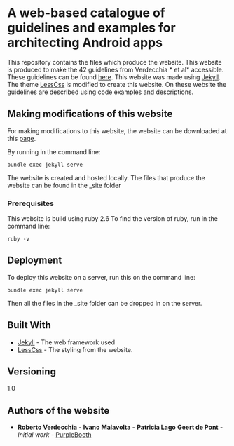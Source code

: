 # A web-based catalogue of guidelines and examples for architecting Android apps 

This repository contains the files which produce the website. 
This website is produced to make the 42 guidelines from Verdecchia * et al* accessible.
These guidelines can be found [here](https://robertoverdecchia.github.io/papers/ICSA_2019.pdf).
This website was made using [Jekyll](https://jekyllrb.com/).
The theme [LessCss](http://lesscss.cn/) is modified to create this website.
On these website the guidelines are described using code examples and descriptions.

## Making modifications of this website

For making modifications to this website, the website can be downloaded at this [page](https://github.com/Geertdepont/bachelor_thesis/tree/master/bachelor-thesis-site).

By running in the command line:
```
bundle exec jekyll serve
```

The website is created and hosted locally.
The files that produce the website can be found in the _site folder  


### Prerequisites

This website is build using ruby 2.6
To find the version of ruby, run in the command line:

```
ruby -v
```


## Deployment

To deploy this website on a server, run this on the command line:

```
bundle exec jekyll serve
```

Then all the files in the _site folder can be dropped in on the server. 

## Built With

* [Jekyll](https://jekyllrb.com/) - The web framework used
*  [LessCss](http://lesscss.cn/) - The styling from the website.

## Versioning

1.0

## Authors of the website

* **Roberto Verdecchia** - **Ivano Malavolta** - **Patricia Lago** **Geert de Pont** - *Initial work* - [PurpleBooth](https://github.com/PurpleBooth)


